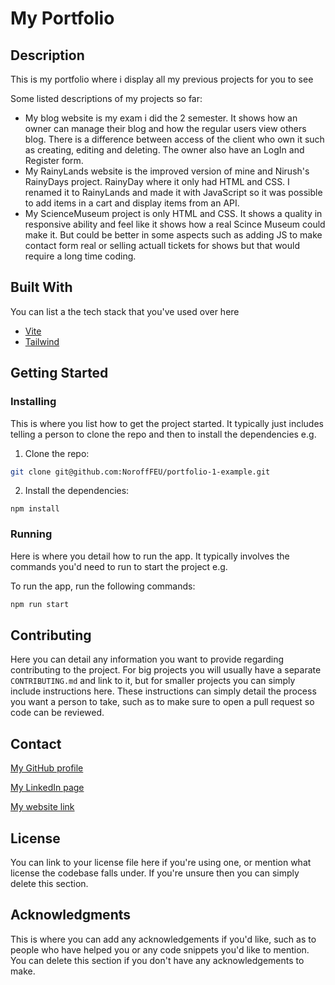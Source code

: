 # My Portfolio

## Description

This is my portfolio where i display all my previous projects for you to see

Some listed descriptions of my projects so far:

- My blog website is my exam i did the 2 semester. It shows how an owner can manage their blog and how the regular users view others blog. There is a difference between access of the client who own it such as creating, editing and deleting. The owner also have an LogIn and Register form.
- My RainyLands website is the improved version of mine and Nirush's RainyDays project. RainyDay where it only had HTML and CSS. I renamed it to RainyLands and made it with JavaScript so it was possible to add items in a cart and display items from an API.
- My ScienceMuseum project is only HTML and CSS. It shows a quality in responsive ability and feel like it shows how a real Scince Museum could make it. But could be better in some aspects such as adding JS to make contact form real or selling actuall tickets for shows but that would require a long time coding.

## Built With

You can list a the tech stack that you've used over here

- [Vite](https://vite.dev/)
- [Tailwind](https://tailwindcss.com/)

## Getting Started

### Installing

This is where you list how to get the project started. It typically just includes telling a person to clone the repo and then to install the dependencies e.g.

1. Clone the repo:

```bash
git clone git@github.com:NoroffFEU/portfolio-1-example.git
```

2. Install the dependencies:

```
npm install
```

### Running

Here is where you detail how to run the app. It typically involves the commands you'd need to run to start the project e.g.

To run the app, run the following commands:

```bash
npm run start
```

## Contributing

Here you can detail any information you want to provide regarding contributing to the project. For big projects you will usually have a separate `CONTRIBUTING.md` and link to it, but for smaller projects you can simply include instructions here. These instructions can simply detail the process you want a person to take, such as to make sure to open a pull request so code can be reviewed.

## Contact

[My GitHub profile](https://github.com/SanderTorg)

[My LinkedIn page](https://www.linkedin.com/in/sander-torgersen-545456336/)

[My website link](https://sandertorgersen.netlify.app/)

## License

You can link to your license file here if you're using one, or mention what license the codebase falls under. If you're unsure then you can simply delete this section.

## Acknowledgments

This is where you can add any acknowledgements if you'd like, such as to people who have helped you or any code snippets you'd like to mention. You can delete this section if you don't have any acknowledgements to make.
